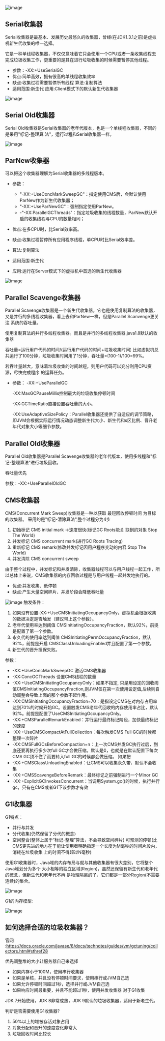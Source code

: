 ![image](http://java-run-blog.oss-cn-zhangjiakou.aliyuncs.com/5b28f360bbd241cd8a26ff674f9f3ccd.png
)

## Serial收集器 

Serial收集器是最基本、发展历史最悠久的收集器，曾经(在JDK1.3.1之前)是虚拟机新生代收集的唯一选择。

它是一种单线程收集器，不仅仅意味着它只会使用一个CPU或者一条收集线程去完成垃圾收集工作，更重要的是其在进行垃圾收集的时候需要暂停其他线程。
- 参数：-XX:+UseSerialGC
- 优点:简单高效，拥有很高的单线程收集效率
- 缺点:收集过程需要暂停所有线程 算法:复制算法
- 适用范围:新生代 应用:Client模式下的默认新生代收集器

![image](http://java-run-blog.oss-cn-zhangjiakou.aliyuncs.com/f9f71293d181412aa3189a08ad48ef1e.png
)

 ## Serial Old收集器

 Serial Old收集器是Serial收集器的老年代版本，也是一个单线程收集器，不同的是采用"标记-整理算 法"，运行过程和Serial收集器一样。

 ![image](http://java-run-blog.oss-cn-zhangjiakou.aliyuncs.com/edafe3b45e1e4d42a6bad9a7d716de74.png
)


## ParNew收集器
可以把这个收集器理解为Serial收集器的多线程版本。

- 参数：
  - "-XX:+UseConcMarkSweepGC"：指定使用CMS后，会默认使用ParNew作为新生代收集器；
  - "-XX:+UseParNewGC"：强制指定使用ParNew。
  - -"-XX:ParallelGCThreads"：指定垃圾收集的线程数量，ParNew默认开启的收集线程与CPU的数量相同；

- 优点:在多CPU时，比Serial效率高。
- 缺点:收集过程暂停所有应用程序线程，单CPU时比Serial效率差。 
- 算法:复制算法
- 适用范围:新生代
- 应用:运行在Server模式下的虚拟机中首选的新生代收集器

![image](http://java-run-blog.oss-cn-zhangjiakou.aliyuncs.com/8e861169a2c64b25bd6b022d0f62a5fe.png
)

## Parallel Scavenge收集器

Parallel Scavenge收集器是一个新生代收集器，它也是使用复制算法的收集器，又是并行的多线程收集器，看上去和ParNew一样，但是Parallel Scanvenge更关注 系统的吞吐量。

使用复制算法的并行多线程收集器。而且是并行的多线程收集器.java1.8默认的收集器

吞吐量=运行用户代码的时间/(运行用户代码的时间+垃圾收集时间)
比如虚拟机总共运行了100分钟，垃圾收集时间用了1分钟，吞吐量=(100-1)/100=99%。

若吞吐量越大，意味着垃圾收集的时间越短，则用户代码可以充分利用CPU资源，尽快完成程序 的运算任务。

- 参数：
    -XX:+UseParallelGC

    -XX:MaxGCPauseMillis控制最大的垃圾收集停顿时间
    
    -XX:GCTimeRatio直接设置吞吐量的大小。

    -XX:UseAdaptiveSizePolicy：Parallel收集器还提供了自适应的调节策略，即JVM会根据实际运行情况动态调整新生代大小、新生代和s区比例、晋升老年代对象大小等细节参数。


## Parallel Old收集器

Parallel Old收集器是Parallel Scavenge收集器的老年代版本，使用多线程和"标记-整理算法"进行垃圾回收。

吞吐量优先

参数：-XX:+UseParallelOldGC

## CMS收集器

CMS(Concurrent Mark Sweep)收集器是一种以获取 最短回收停顿时间 为目标的收集器。
采用的是"标记-清除算法",整个过程分为4步
1. 初始标记 CMS initial mark ->速度很快(标记GC Roots能关 联到的对象 Stop The World)
3. 并发标记 CMS concurrent mark(进行GC Roots Tracing)           
4. 重新标记 CMS remark(修改并发标记因用户程序变动的内容 Stop The World) 		           	
5. 并发清除 CMS concurrent sweep

由于整个过程中，并发标记和并发清除，收集器线程可以与用户线程一起工作，所以总体上来说，CMS收集器的内存回收过程是与用户线程一起并发地执行的。

- 优点:并发收集、低停顿 
- 缺点:产生大量空间碎片、并发阶段会降低吞吐量

![image](http://java-run-blog.oss-cn-zhangjiakou.aliyuncs.com/4ae6ffb0369f41d0a18ba33008b8f2fc.png
)
触发条件：
1. 如果没有设置-XX:+UseCMSInitiatingOccupancyOnly，虚拟机会根据收集的数据决定是否触发（建议带上这个参数）。
2. 老年代使用率达到阈值 CMSInitiatingOccupancyFraction，默认92%，前提是配置了第一个参数。
3. 永久代的使用率达到阈值 CMSInitiatingPermOccupancyFraction，默认92%，前提是开启 CMSClassUnloadingEnabled并且配置了第一个参数。
4. 新生代的晋升担保失败。

参数：
- -XX:+UseConcMarkSweepGC 激活CMS收集器
- -XX:ConcGCThreads 设置CMS线程的数量
- -XX:+UseCMSInitiatingOccupancyOnly：如果不指定, 只是用设定的回收阈值CMSInitiatingOccupancyFraction,则JVM仅在第一次使用设定值,后续则自动调整会导致上面的那个参数不起作用。
- -XX:CMSInitiatingOccupancyFraction=70：是指设定CMS在对内存占用率达到70%的时候开始GC。设置触发CMS老年代回收的内存使用率占比，默认92%。前提是配置了UseCMSInitiatingOccupancyOnly。
- -XX:+CMSParallelRemarkEnabled：并行运行最终标记阶段，加快最终标记的速度
- -XX:+UseCMSCompactAtFullCollection：每次触发CMS Full GC的时候都整理一次碎片
- -XX:CMSFullGCsBeforeCompaction=n：上一次CMS并发GC执行过后，到底还要再执行多少次full GC才会做压缩。默认是0，也就是在默认配置下每次CMS GC顶不住了而要转入full GC的时候都会做压缩。 如果把
- -XX:+CMSClassUnloadingEnabled：让CMS可以收集永久带，默认不会收集
- -XX:+CMSScavengeBeforeRemark：最终标记之前强制进行一个Minor GC
- -XX:+ExplicitGCInvokesConcurrent：当调用System.gc()的时候，执行并行gc，只有在CMS或者G1下该参数才有效

## G1收集器

G1特点：
- 并行与并发
- 分代收集(仍然保留了分代的概念)
- 空间整合(整体上属于“标记-整理”算法，不会导致空间碎片) 可预测的停顿(比CMS更先进的地方在于能让使用者明确指定一个长度为M毫秒的时间片段内，消耗在垃圾收集 上的时间不得超过N毫秒)

使用G1收集器时，Java堆的内存布局与就与其他收集器有很大差别，它将整个Java堆划分为多个 大小相等的独立区域(Region)，虽然还保留有新生代和老年代的概念，但新生代和老年代不再 是物理隔离的了，它们都是一部分Region(不需要连续)的集合。

![image](http://java-run-blog.oss-cn-zhangjiakou.aliyuncs.com/a5c101afd788485998c7a8ead20adb3f.png
)

G1的内存模型:

![image](http://java-run-blog.oss-cn-zhangjiakou.aliyuncs.com/file/fe0016ea68af43778e24dea81b6be4da)

## 如何选择合适的垃圾收集器？

官网 :https://docs.oracle.com/javase/8/docs/technotes/guides/vm/gctuning/collectors.html#sthref28

优先调整堆的大小让服务器自己来选择

- 如果内存小于100M，使用串行收集器 
- 如果是单核，并且没有停顿时间要求，使用串行或JVM自己选 
- 如果允许停顿时间超过1秒，选择并行或JVM自己选 
- 如果响应时间最重要，并且不能超过1秒，使用并发收集器 对于G1收集

JDK 7开始使用，JDK 8非常成熟，JDK 9默认的垃圾收集器，适用于新老生代。

判断是否需要使用G1收集器?
1. 50%以上的堆被存活对象占用
2. 对象分配和晋升的速度变化非常大
3. 垃圾回收时间比较长